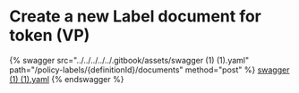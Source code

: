 # Create a new Label document for token (VP)

{% swagger src="../../../../../.gitbook/assets/swagger (1) (1).yaml" path="/policy-labels/{definitionId}/documents"
method="post" %}
[swagger (1) (1).yaml](<../../../../../.gitbook/assets/swagger (1) (1).yaml>)
{% endswagger %}
